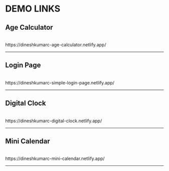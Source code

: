 <h1>DEMO LINKS</h1>
<h2>Age Calculator</h2><br>
  https://dineshkumarc-age-calculator.netlify.app/ 
<hr>
<h2>Login Page</h2><br>
  https://dineshkumarc-simple-login-page.netlify.app/ 
<hr>
<h2>Digital Clock</h2><br>
  https://dineshkumarc-digital-clock.netlify.app/
<hr>
<h2>Mini Calendar</h2><br>
  https://dineshkumarc-mini-calendar.netlify.app/
<hr>
